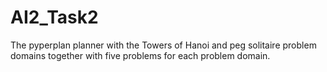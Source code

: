 # AI2_Task2
The pyperplan planner with the Towers of Hanoi and peg solitaire problem domains together with five problems for each problem domain.
